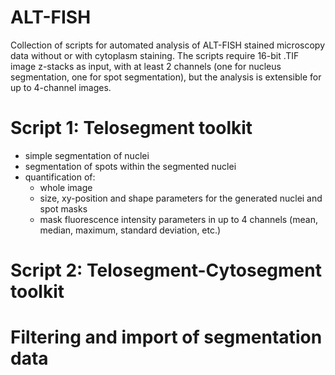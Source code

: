 # ALT-FISH
Collection of scripts for automated analysis of ALT-FISH stained microscopy data without or with cytoplasm staining.
The scripts require 16-bit .TIF image z-stacks as input, with at least 2 channels (one for nucleus segmentation, one for spot segmentation), but the analysis is extensible for up to 4-channel images.

# Script 1: Telosegment toolkit
* simple segmentation of nuclei
* segmentation of spots within the segmented nuclei
* quantification of:
  * whole image  
  * size, xy-position and shape parameters for the generated nuclei and spot masks
  * mask fluorescence intensity parameters in up to 4 channels (mean, median, maximum, standard deviation, etc.)





# Script 2: Telosegment-Cytosegment toolkit


# Filtering and import of segmentation data
